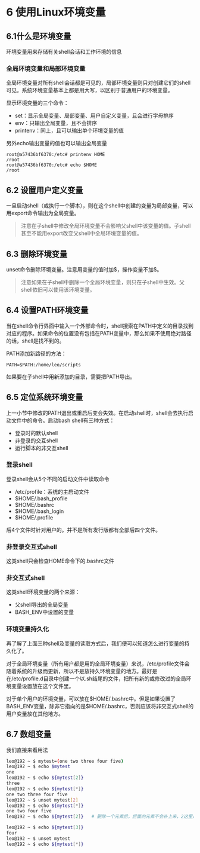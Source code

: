 # 6 使用Linux环境变量

## 6.1什么是环境变量

环境变量用来存储有关shell会话和工作环境的信息

### 全局环境变量和局部环境变量

全局环境变量对所有shell会话都是可见的，局部环境变量则只对创建它们的shell可见。系统环境变量基本上都是用大写，以区别于普通用户的环境变量。

显示环境变量的三个命令：

- set：显示全局变量、局部变量、用户自定义变量，且会进行字母排序
- env：只输出全局变量，且不会排序
- printenv：同上，且可以输出单个环境变量的值

另外echo输出变量的值也可以输出全局变量

```
root@a57436bf6370:/etc# printenv HOME
/root
root@a57436bf6370:/etc# echo $HOME
/root
```

## 6.2 设置用户定义变量

一旦启动shell（或执行一个脚本），则在这个shell中创建的变量为局部变量，可以用export命令输出为全局变量。

> 注意在子shell中修改全局环境变量不会影响父shell中该变量的值。子shell甚至不能用export改变父shell中全局环境变量的值。

## 6.3 删除环境变量

unset命令删除环境变量。注意用变量的值时加\$，操作变量不加$。

> 注意如果在子shell中删除一个全局环境变量，则只在子shell中生效。父shell依旧可以使用该环境变量。

## 6.4 设置PATH环境变量

当在shell命令行界面中输入一个外部命令时，shell搜索在PATH中定义的目录找到对应的程序。如果命令的位置没有包括在PATH变量中，那么如果不使用绝对路径的话，shell是找不到的。

PATH添加新路径的方法：

```
PATH=$PATH:/home/leo/scripts
```

如果要在子shell中用新添加的目录，需要把PATH导出。

## 6.5 定位系统环境变量

上一小节中修改的PATH退出或重启后变会失效。在启动shell时，shell会去执行启动文件中的命令。启动bash shell有三种方式：

- 登录时的默认shell
- 非登录的交互shell
- 运行脚本的非交互shell

### 登录shell

登录shell会从5个不同的启动文件中读取命令

- /etc/profile：系统的主启动文件
- $HOME/.bash_profile
- $HOME/.bashrc
- $HOME/.bash_login
- $HOME/.profile

后4个文件时针对用户的。并不是所有发行版都有全部后四个文件。

### 非登录交互式shell

这类shell只会检查HOME命令下的.bashrc文件

### 非交互式shell

这类shell环境变量的两个来源：

- 父shell导出的全局变量
- BASH_ENV中设置的变量

### 环境变量持久化

再了解了上面三种shell及变量的读取方式后，我们便可以知道怎么进行变量的持久化了。

对于全局环境变量（所有用户都是用的全局环境变量）来说，/etc/profile文件会随着系统的升级而更新，所以不是放持久环境变量的地方。最好是在/etc/profile.d目录中创建一个以.sh结尾的文件，把所有新的或修改过的全局环境变量设置放在这个文件里。

对于单个用户的环境变量，可以放在\$HOME/.bashrc中。但是如果设置了BASH_ENV变量，除非它指向的是$HOME/.bashrc，否则应该将非交互式shell的用户变量放在其他地方。

## 6.7 数组变量

我们直接来看用法

```bash
leo@192 ~ $ mytest=(one two three four five)
leo@192 ~ $ echo $mytest
one
leo@192 ~ $ echo ${mytest[2]}
three
leo@192 ~ $ echo ${mytest[*]}
one two three four five
leo@192 ~ $ unset mytest[2]
leo@192 ~ $ echo ${mytest[*]}
one two four five
leo@192 ~ $ echo ${mytest[2]}   # 删除一个元素后，后面的元素不会补上来，2这里是空着的

leo@192 ~ $ echo ${mytest[3]}
four
leo@192 ~ $ unset mytest
leo@192 ~ $ echo ${mytest[*]}

```
